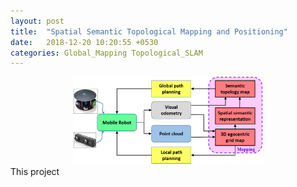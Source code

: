```yaml
---  
layout: post  
title:  "Spatial Semantic Topological Mapping and Positioning"  
date:   2018-12-20 10:20:55 +0530  
categories: Global_Mapping Topological_SLAM   
---   
```

<center>
<img src="/assets/system.png" width="60%">   
</center>
This project   


